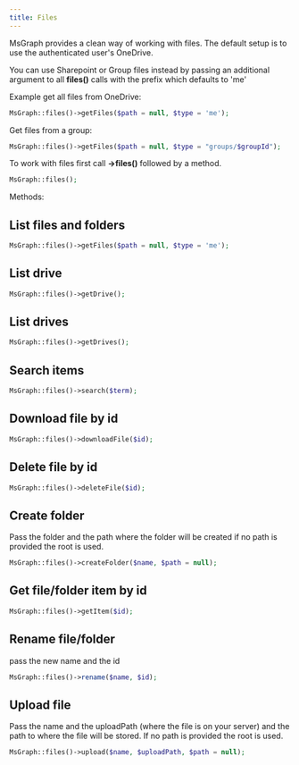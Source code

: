 ```yaml
---
title: Files
---
```


MsGraph provides a clean way of working with files. The default setup is to use the authenticated user's OneDrive.

You can use Sharepoint or Group files instead by passing an additional argument to all **files()** calls with the prefix which defaults to 'me' 

Example get all files from OneDrive:

```php
MsGraph::files()->getFiles($path = null, $type = 'me');
```

Get files from a group:

```php
MsGraph::files()->getFiles($path = null, $type = "groups/$groupId");
```

To work with files first call **->files()** followed by a method.

```php
MsGraph::files();
```

Methods:

## List files and folders

```php
MsGraph::files()->getFiles($path = null, $type = 'me');
```

## List drive

```php
MsGraph::files()->getDrive();
```

## List drives

```php
MsGraph::files()->getDrives();
```

## Search items

```php
MsGraph::files()->search($term);
```

## Download file by id

```php
MsGraph::files()->downloadFile($id);
```

## Delete file by id

```php
MsGraph::files()->deleteFile($id);
```

## Create folder

Pass the folder and the path where the folder will be created if no path is provided the root is used.

```php
MsGraph::files()->createFolder($name, $path = null);
```

## Get file/folder item by id

```php
MsGraph::files()->getItem($id);
```

## Rename file/folder

pass the new name and the id 

```php
MsGraph::files()->rename($name, $id);
```

## Upload file

Pass the name and the uploadPath (where the file is on your server) and the path to where the file will be stored. If no path is provided the root is used.

```php
MsGraph::files()->upload($name, $uploadPath, $path = null);
```
